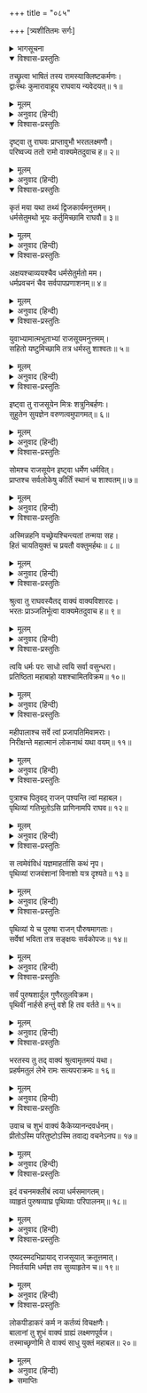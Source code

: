 +++
title = "०८५"

+++
[त्र्यशीतितमः सर्गः]



<details><summary>भागसूचना</summary>

83. भरतके कहनेसे श्रीरामका राजसूय-यज्ञ करनेके विचारसे निवृत्त होना
</details>

<details open><summary>विश्वास-प्रस्तुतिः</summary>

तच्छ्रुत्वा भाषितं तस्य रामस्याक्लिष्टकर्मणः।  
द्वाःस्थः कुमारावाहूय राघवाय न्यवेदयत्॥ १॥
</details>

<details><summary>मूलम्</summary>

तच्छ्रुत्वा भाषितं तस्य रामस्याक्लिष्टकर्मणः।  
द्वाःस्थः कुमारावाहूय राघवाय न्यवेदयत्॥ १॥
</details>

<details><summary>अनुवाद (हिन्दी)</summary>

क्लेशरहित कर्म करनेवाले श्रीरामका यह कथन सुनकर द्वारपालने कुमार भरत और लक्ष्मणको बुलाकर श्रीरघुनाथजीकी सेवामें उपस्थित कर दिया॥ १॥
</details>

<details open><summary>विश्वास-प्रस्तुतिः</summary>

दृष्ट्वा तु राघवः प्राप्तावुभौ भरतलक्ष्मणौ।  
परिष्वज्य ततो रामो वाक्यमेतदुवाच ह॥ २॥
</details>

<details><summary>मूलम्</summary>

दृष्ट्वा तु राघवः प्राप्तावुभौ भरतलक्ष्मणौ।  
परिष्वज्य ततो रामो वाक्यमेतदुवाच ह॥ २॥
</details>

<details><summary>अनुवाद (हिन्दी)</summary>

भरत और लक्ष्मणको आया देख रघुकुलतिलक श्रीरामने उन्हें हृदयसे लगा लिया और यह बात कही—
</details>

<details open><summary>विश्वास-प्रस्तुतिः</summary>

कृतं मया यथा तथ्यं द्विजकार्यमनुत्तमम्।  
धर्मसेतुमथो भूयः कर्तुमिच्छामि राघवौ॥ ३॥
</details>

<details><summary>मूलम्</summary>

कृतं मया यथा तथ्यं द्विजकार्यमनुत्तमम्।  
धर्मसेतुमथो भूयः कर्तुमिच्छामि राघवौ॥ ३॥
</details>

<details><summary>अनुवाद (हिन्दी)</summary>

‘रघुवंशी राजकुमारो! मैंने ब्राह्मणका वह परम उत्तम कार्य यथावत् रूपसे सिद्ध कर दिया। अब मैं पुनः राजधर्मकी चरम सीमारूपराजसूय यज्ञका अनुष्ठान करना चाहता हूँ॥ ३॥
</details>

<details open><summary>विश्वास-प्रस्तुतिः</summary>

अक्षयश्चाव्ययश्चैव धर्मसेतुर्मतो मम।  
धर्मप्रवचनं चैव सर्वपापप्रणाशनम्॥ ४॥
</details>

<details><summary>मूलम्</summary>

अक्षयश्चाव्ययश्चैव धर्मसेतुर्मतो मम।  
धर्मप्रवचनं चैव सर्वपापप्रणाशनम्॥ ४॥
</details>

<details><summary>अनुवाद (हिन्दी)</summary>

‘मेरी रायमें धर्मसेतु (राजसूय) अक्षय एवं अविनाशी फल देनेवाला है तथा वह धर्मका पोषक एवं समस्त पापोंका नाश करनेवाला है॥ ४॥
</details>

<details open><summary>विश्वास-प्रस्तुतिः</summary>

युवाभ्यामात्मभूताभ्यां राजसूयमनुत्तमम्।  
सहितो यष्टुमिच्छामि तत्र धर्मस्तु शाश्वतः॥ ५॥
</details>

<details><summary>मूलम्</summary>

युवाभ्यामात्मभूताभ्यां राजसूयमनुत्तमम्।  
सहितो यष्टुमिच्छामि तत्र धर्मस्तु शाश्वतः॥ ५॥
</details>

<details><summary>अनुवाद (हिन्दी)</summary>

‘तुम दोनों मेरे आत्मा ही हो, अतः मेरी इच्छा तुम्हारे साथ इस उत्तम राजसूय-यज्ञका अनुष्ठान करनेकी है; क्योंकि उसमें राजाका शाश्वत धर्म प्रतिष्ठित है॥
</details>

<details open><summary>विश्वास-प्रस्तुतिः</summary>

इष्ट्वा तु राजसूयेन मित्रः शत्रुनिबर्हणः।  
सुहुतेन सुयज्ञेन वरुणत्वमुपागमत्॥ ६॥
</details>

<details><summary>मूलम्</summary>

इष्ट्वा तु राजसूयेन मित्रः शत्रुनिबर्हणः।  
सुहुतेन सुयज्ञेन वरुणत्वमुपागमत्॥ ६॥
</details>

<details><summary>अनुवाद (हिन्दी)</summary>

‘शत्रुओंका संहार करनेवाले मित्रदेवताने उत्तम आहुतिसे युक्त राजसूय नामक श्रेष्ठ यज्ञद्वारा परमात्माका यजन करके वरुणका पद प्राप्त किया था॥ ६॥
</details>

<details open><summary>विश्वास-प्रस्तुतिः</summary>

सोमश्च राजसूयेन इष्ट्वा धर्मेण धर्मवित्।  
प्राप्तश्च सर्वलोकेषु कीर्तिं स्थानं च शाश्वतम्॥ ७॥
</details>

<details><summary>मूलम्</summary>

सोमश्च राजसूयेन इष्ट्वा धर्मेण धर्मवित्।  
प्राप्तश्च सर्वलोकेषु कीर्तिं स्थानं च शाश्वतम्॥ ७॥
</details>

<details><summary>अनुवाद (हिन्दी)</summary>

‘धर्मज्ञ सोम देवताने धर्मपूर्वक राजसूय-यज्ञका अनुष्ठान करके सम्पूर्ण लोकोंमें कीर्ति तथा शाश्वत स्थानको प्राप्त कर लिया॥ ७॥
</details>

<details open><summary>विश्वास-प्रस्तुतिः</summary>

अस्मिन्नहनि यच्छ्रेयश्चिन्त्यतां तन्मया सह।  
हितं चायतियुक्तं च प्रयतौ वक्तुमर्हथः॥ ८॥
</details>

<details><summary>मूलम्</summary>

अस्मिन्नहनि यच्छ्रेयश्चिन्त्यतां तन्मया सह।  
हितं चायतियुक्तं च प्रयतौ वक्तुमर्हथः॥ ८॥
</details>

<details><summary>अनुवाद (हिन्दी)</summary>

‘इसलिये आजके दिन मेरे साथ बैठकर तुमलोग यह विचार करो कि हमारे लिये कौन-सा कर्म लोक और परलोकमें कल्याणकारी होगा तथा संयतचित्त होकर तुम दोनों इस विषयमें मुझे सलाह दो’॥ ८॥
</details>

<details open><summary>विश्वास-प्रस्तुतिः</summary>

श्रुत्वा तु राघवस्यैतद् वाक्यं वाक्यविशारदः।  
भरतः प्राञ्जलिर्भूत्वा वाक्यमेतदुवाच ह॥ ९॥
</details>

<details><summary>मूलम्</summary>

श्रुत्वा तु राघवस्यैतद् वाक्यं वाक्यविशारदः।  
भरतः प्राञ्जलिर्भूत्वा वाक्यमेतदुवाच ह॥ ९॥
</details>

<details><summary>अनुवाद (हिन्दी)</summary>

श्रीरघुनाथजीके ये वचन सुनकर वाक्यविशारद भरतजीने हाथ जोड़कर यह बात कही—॥ ९॥
</details>

<details open><summary>विश्वास-प्रस्तुतिः</summary>

त्वयि धर्मः परः साधो त्वयि सर्वा वसुन्धरा।  
प्रतिष्ठिता महाबाहो यशश्चामितविक्रम॥ १०॥
</details>

<details><summary>मूलम्</summary>

त्वयि धर्मः परः साधो त्वयि सर्वा वसुन्धरा।  
प्रतिष्ठिता महाबाहो यशश्चामितविक्रम॥ १०॥
</details>

<details><summary>अनुवाद (हिन्दी)</summary>

‘साधो! अमित पराक्रमी महाबाहो! आपमें उत्तम धर्म प्रतिष्ठित है। यह सारी पृथ्वी भी आपपर ही आधारित है तथा आपमें ही यशकी प्रतिष्ठा है॥ १०॥
</details>

<details open><summary>विश्वास-प्रस्तुतिः</summary>

महीपालाश्च सर्वे त्वां प्रजापतिमिवामराः।  
निरीक्षन्ते महात्मानं लोकनाथं यथा वयम्॥ ११॥
</details>

<details><summary>मूलम्</summary>

महीपालाश्च सर्वे त्वां प्रजापतिमिवामराः।  
निरीक्षन्ते महात्मानं लोकनाथं यथा वयम्॥ ११॥
</details>

<details><summary>अनुवाद (हिन्दी)</summary>

‘देवतालोग जैसे प्रजापति ब्रह्माको ही महात्मा एवं लोकनाथ समझते हैं, उसी प्रकार हमलोग और समस्त भूपाल आपको ही महापुरुष तथा समस्त लोकोंका स्वामी मानते हैं—उसी दृष्टिसे आपको देखते हैं॥ ११॥
</details>

<details open><summary>विश्वास-प्रस्तुतिः</summary>

पुत्राश्च पितृवद् राजन् पश्यन्ति त्वां महाबल।  
पृथिव्यां गतिभूतोऽसि प्राणिनामपि राघव॥ १२॥
</details>

<details><summary>मूलम्</summary>

पुत्राश्च पितृवद् राजन् पश्यन्ति त्वां महाबल।  
पृथिव्यां गतिभूतोऽसि प्राणिनामपि राघव॥ १२॥
</details>

<details><summary>अनुवाद (हिन्दी)</summary>

‘राजन्! महाबली रघुनन्दन! पुत्र जैसे पिताको देखते हैं, उसी प्रकार आपके प्रति सब राजाओंका भाव है। आप ही समस्त पृथ्वी और सम्पूर्ण प्राणियोंके भी आश्रय हैं॥
</details>

<details open><summary>विश्वास-प्रस्तुतिः</summary>

स त्वमेवंविधं यज्ञमाहर्तासि कथं नृप।  
पृथिव्यां राजवंशानां विनाशो यत्र दृश्यते॥ १३॥
</details>

<details><summary>मूलम्</summary>

स त्वमेवंविधं यज्ञमाहर्तासि कथं नृप।  
पृथिव्यां राजवंशानां विनाशो यत्र दृश्यते॥ १३॥
</details>

<details><summary>अनुवाद (हिन्दी)</summary>

‘नरेश्वर! फिर आप ऐसा यज्ञ कैसे कर सकते हैं, जिसमें भूमण्डलके समस्त राजवंशोंका विनाश दिखायी देता है॥ १३॥
</details>

<details open><summary>विश्वास-प्रस्तुतिः</summary>

पृथिव्यां ये च पुरुषा राजन् पौरुषमागताः।  
सर्वेषां भविता तत्र सङ्क्षयः सर्वकोपजः॥ १४॥
</details>

<details><summary>मूलम्</summary>

पृथिव्यां ये च पुरुषा राजन् पौरुषमागताः।  
सर्वेषां भविता तत्र सङ्क्षयः सर्वकोपजः॥ १४॥
</details>

<details><summary>अनुवाद (हिन्दी)</summary>

‘राजन्! पृथ्वीपर जो पुरुषार्थी पुरुष हैं, उन सबका सभीके कोपसे उस यज्ञमें संहार हो जायगा॥ १४॥
</details>

<details open><summary>विश्वास-प्रस्तुतिः</summary>

सर्वं पुरुषशार्दूल गुणैरतुलविक्रम।  
पृथिवीं नार्हसे हन्तुं वशे हि तव वर्तते॥ १५॥
</details>

<details><summary>मूलम्</summary>

सर्वं पुरुषशार्दूल गुणैरतुलविक्रम।  
पृथिवीं नार्हसे हन्तुं वशे हि तव वर्तते॥ १५॥
</details>

<details><summary>अनुवाद (हिन्दी)</summary>

‘पुरुषसिंह! अतुल पराक्रमी वीर! आपके सद‍्गुणोंके कारण सारा जगत् आपके वशमें है। आपके लिये इस भूतलके निवासियोंका विनाश करना उचित न होगा’॥ १५॥
</details>

<details open><summary>विश्वास-प्रस्तुतिः</summary>

भरतस्य तु तद् वाक्यं श्रुत्वामृतमयं यथा।  
प्रहर्षमतुलं लेभे रामः सत्यपराक्रमः॥ १६॥
</details>

<details><summary>मूलम्</summary>

भरतस्य तु तद् वाक्यं श्रुत्वामृतमयं यथा।  
प्रहर्षमतुलं लेभे रामः सत्यपराक्रमः॥ १६॥
</details>

<details><summary>अनुवाद (हिन्दी)</summary>

भरतका यह अमृतमय वचन सुनकर सत्यपराक्रमी श्रीरामको अनुपम हर्ष प्राप्त हुआ॥ १६॥
</details>

<details open><summary>विश्वास-प्रस्तुतिः</summary>

उवाच च शुभं वाक्यं कैकेय्यानन्दवर्धनम्।  
प्रीतोऽस्मि परितुष्टोऽस्मि तवाद्य वचनेऽनघ॥ १७॥
</details>

<details><summary>मूलम्</summary>

उवाच च शुभं वाक्यं कैकेय्यानन्दवर्धनम्।  
प्रीतोऽस्मि परितुष्टोऽस्मि तवाद्य वचनेऽनघ॥ १७॥
</details>

<details><summary>अनुवाद (हिन्दी)</summary>

उन्होंने कैकेयीनन्दन भरतसे यह शुभ बात कही—‘निष्पाप भरत! आज तुम्हारी बात सुनकर मैं बहुत प्रसन्न एवं संतुष्ट हुआ हूँ॥ १७॥
</details>

<details open><summary>विश्वास-प्रस्तुतिः</summary>

इदं वचनमक्लीबं त्वया धर्मसमागतम्।  
व्याहृतं पुरुषव्याघ्र पृथिव्याः परिपालनम्॥ १८॥
</details>

<details><summary>मूलम्</summary>

इदं वचनमक्लीबं त्वया धर्मसमागतम्।  
व्याहृतं पुरुषव्याघ्र पृथिव्याः परिपालनम्॥ १८॥
</details>

<details><summary>अनुवाद (हिन्दी)</summary>

‘पुरुषसिंह! तुम्हारे मुखसे निकला हुआ यह उदार एवं धर्मसंगत वचन सारी पृथ्वीकी रक्षा करनेवाला है॥
</details>

<details open><summary>विश्वास-प्रस्तुतिः</summary>

एष्यदस्मदभिप्रायाद् राजसूयात् क्रतूत्तमात्।  
निवर्तयामि धर्मज्ञ तव सुव्याहृतेन च॥ १९॥
</details>

<details><summary>मूलम्</summary>

एष्यदस्मदभिप्रायाद् राजसूयात् क्रतूत्तमात्।  
निवर्तयामि धर्मज्ञ तव सुव्याहृतेन च॥ १९॥
</details>

<details><summary>अनुवाद (हिन्दी)</summary>

‘धर्मज्ञ! मेरे हृदयमें राजसूय-यज्ञका संकल्प उठ रहा था; किंतु आज तुम्हारे इस सुन्दर भाषणको सुनकर मैं उस उत्तम यज्ञकी ओरसे अपने मनको हटाये लेता हूँ॥ १९॥
</details>

<details open><summary>विश्वास-प्रस्तुतिः</summary>

लोकपीडाकरं कर्म न कर्तव्यं विचक्षणैः।  
बालानां तु शुभं वाक्यं ग्राह्यं लक्ष्मणपूर्वज।  
तस्माच्छृणोमि ते वाक्यं साधु युक्तं महाबल॥ २०॥
</details>

<details><summary>मूलम्</summary>

लोकपीडाकरं कर्म न कर्तव्यं विचक्षणैः।  
बालानां तु शुभं वाक्यं ग्राह्यं लक्ष्मणपूर्वज।  
तस्माच्छृणोमि ते वाक्यं साधु युक्तं महाबल॥ २०॥
</details>

<details><summary>अनुवाद (हिन्दी)</summary>

‘लक्ष्मणके बड़े भाई! बुद्धिमान् पुरुषोंको ऐसा कर्म नहीं करना चाहिये जो सम्पूर्ण जगत् को पीड़ा देनेवाला हो। बालकोंकी कही हुई बात भी यदि अच्छी हो तो उसे ग्रहण करना ही उचित है; अतः महाबली वीर! मैंने तुम्हारे उत्तम एवं युक्तिसंगत बातको बड़े ध्यानसे सुना है’॥ २०॥
</details>

<details><summary>समाप्तिः</summary>

इत्यार्षे श्रीमद्रामायणे वाल्मीकीये आदिकाव्ये उत्तरकाण्डे त्र्यशीतितमः सर्गः॥ ८३॥  
इस प्रकार श्रीवाल्मीकिनिर्मित आर्षरामायण आदिकाव्यके उत्तरकाण्डमें तिरासीवाँ सर्ग पूरा हुआ॥ ८३॥
</details>

